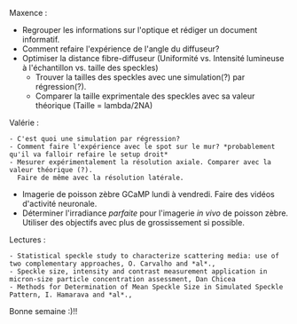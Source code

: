 Maxence : 
  - Regrouper les informations sur l'optique et rédiger un document informatif. 
  - Comment refaire l'expérience de l'angle du diffuseur? 
  - Optimiser la distance fibre-diffuseur (Uniformité vs. Intensité lumineuse à l'échantillon vs. taille des speckles)
    - Trouver la tailles des speckles avec une simulation(?) par régression(?). 
    - Comparer la taille exprimentale des speckles avec sa valeur théorique (Taille = lambda/2NA)
  
  Valérie : 
  
    - C'est quoi une simulation par régression?
    - Comment faire l'expérience avec le spot sur le mur? *probablement qu'il va falloir refaire le setup droit*
    - Mesurer expérimentalement la résolution axiale. Comparer avec la valeur théorique (?). 
      Faire de même avec la résolution latérale.
    
    
  - Imagerie de poisson zèbre GCaMP lundi à vendredi. Faire des vidéos d'activité neuronale. 
  - Déterminer l'irradiance *parfaite* pour l'imagerie *in vivo* de poisson zèbre. 
    Utiliser des objectifs avec plus de grossissement si possible. 
    
  Lectures : 
  
    - Statistical speckle study to characterize scattering media: use of two complementary approaches, O. Carvalho and *al*.,  
    - Speckle size, intensity and contrast measurement application in micron-size particle concentration assessment, Dan Chicea
    - Methods for Determination of Mean Speckle Size in Simulated Speckle Pattern, I. Hamarava and *al*.,
    
  Bonne semaine :)!! 
